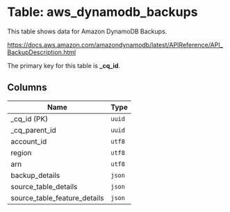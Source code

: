 # Table: aws_dynamodb_backups

This table shows data for Amazon DynamoDB Backups.

https://docs.aws.amazon.com/amazondynamodb/latest/APIReference/API_BackupDescription.html

The primary key for this table is **_cq_id**.

## Columns

| Name          | Type          |
| ------------- | ------------- |
|_cq_id (PK)|`uuid`|
|_cq_parent_id|`uuid`|
|account_id|`utf8`|
|region|`utf8`|
|arn|`utf8`|
|backup_details|`json`|
|source_table_details|`json`|
|source_table_feature_details|`json`|